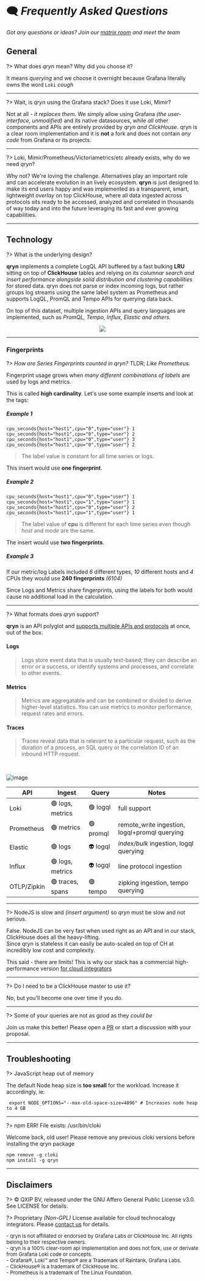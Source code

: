 # 🗨️ _Frequently Asked Questions_

_Got any questions or ideas? Join our [matrix room](https://matrix.to/#/#qryn:matrix.org) and meet the team_

## General

?> What does _qryn_ mean? Why did you choose it?

It means _querying_ and we choose it overnight because Grafana literally owns the word `Loki` _*cough*_

----

?> Wait, is _qryn_ using the Grafana stack? Does it use Loki, Mimir?

Not at all - _it replaces them_. We simply allow using Grafana _(the user-interface, unmodified)_ and its native datasources, while _all_ other components and APIs are entirely provided by _qryn and ClickHouse_. qryn is a clear room implementation and it is **not** a fork and does not contain _any code_ from Grafana or its projects.

----

?> Loki, Mimir/Prometheus/Victoriametrics/etc already exists, why do we need _qryn_?

Why not? We're loving the challenge. Alternatives play an important role and can accelerate evolution in an lively ecosystem. **qryn** is just designed to make its end users happy and was implemented as a transparent, smart, lightweight _overlay_ on top ClickHouse, where all data ingested across protocols sits ready to be accessed, analyzed and correlated in thousands of way today and into the future leveraging its fast and ever growing capabilities.

---

## Technology

?> What is the underlying design?

**qryn** implements a complete LogQL API buffered by a fast bulking **LRU** sitting on top of **ClickHouse** tables and relying on its *columnar search and insert performance alongside solid distribution and clustering capabilities* for stored data. qryn does not parse or index incoming logs, but rather groups log streams using the same label system as Prometheus and supports LogQL, PromQL and Tempo APIs for querying data back.

On top of this dataset, multiple ingestion APIs and query languages are implemented, such as _PromQL, Tempo, Influx, Elastic and others._

<p align="center">
  <img src="https://user-images.githubusercontent.com/1423657/54091852-5ce91000-4385-11e9-849d-998c1e5d3243.png" />
</p>

---

### Fingerprints

?> _How are Series Fingerprints counted in qryn?_ TLDR; _Like Prometheus._

Fingerprint usage grows when _many different combinations of labels_ are used by logs and metrics.

This is called **high cardinality**. Let's use some example inserts and look at the tags:

##### Example 1
```
cpu_seconds{host="host1",cpu="0",type="user"} 1
cpu_seconds{host="host1",cpu="0",type="user"} 2
cpu_seconds{host="host1",cpu="0",type="user"} 3
cpu_seconds{host="host1",cpu="0",type="user"} 2
```

>  The label value is constant for all time series or logs.

This insert would use **one fingerprint**. 

##### Example 2
```
cpu_seconds{host="host1",cpu="0",type="user"} 1
cpu_seconds{host="host1",cpu="1",type="user"} 1
cpu_seconds{host="host1",cpu="0",type="user"} 2
cpu_seconds{host="host1",cpu="1",type="user"} 1
```

>  The label value of **cpu** is different for each time series even though *host* and *mode* are the same.

The insert would use **two fingerprints**.

##### Example 3

If our metric/log Labels included *6* different types, *10* different hosts and *4* CPUs they would use **240 fingerprints** _(6*10*4)_

Since Logs and Metrics share fingerprints, using the labels for both would cause no additional load in the calculation.

---

?> What formats does _qryn_ support?

**qryn** is an API polyglot and [supports multiple APIs and protocols](https://qryn.metrico.in/#/support) at once, out of the box.

#### Logs
> Logs store event data that is usually text-based; they can describe an error or a success, or identify systems and processes, and correlate to other events. 
#### Metrics
> Metrics are aggregatable and can be combined or divided to derive higher-level statistics. You can use metrics to monitor performance, request rates and errors. 
#### Traces
> Traces reveal data that is relevant to a particular request, such as the duration of a process, an SQL query or the correlation ID of an inbound HTTP request. 

<br>

![image](https://user-images.githubusercontent.com/1423657/187046009-bc3d46d2-a5bd-400c-84e2-f6968a5a6bac.png)


| API        | Ingest           | Query    | Notes  |
|---         |---               |---       |---     |
| Loki       | 🟢 logs, metrics | 🟢 logql  | full support |
| Prometheus | 🟢 metrics       | 🟢 promql | remote_write ingestion, logql+promql querying |
| Elastic    | 🟢 logs          | 👽 logql  | _index/bulk_ ingestion, logql querying |
| Influx     | 🟢 logs, metrics | 👽 logql  | line protocol ingestion  |
| OTLP/Zipkin| 🟢 traces, spans | 🟢 tempo  | zipking ingestion, tempo querying |

---

?> NodeJS is slow and _(insert argument)_ so _qryn_ must be slow and not serious.

False. NodeJS can be very fast when used right as an API and in our stack, ClickHouse does all the heavy-lifting.<br>
Since qryn is stateless it can easily be auto-scaled on top of CH at incredibly low cost and complexity.

This said - there are limits! This is why our stack has a commercial high-performance version [for cloud integrators](mailto:info@qxip.net)

----

?> Do I need to be a ClickHouse master to use it?

No, but you'll become one over time if you do.

---

?> Some of your queries are not as good as they _could be_

Join us make this better! Please open a [PR](https://github.com/metrico/qryn) or start a discussion with your proposal.

---

## Troubleshooting

?> JavaScript heap out of memory

The default Node heap size is **too small** for the workload. Increase it accordingly, ie: 

```
 export NODE_OPTIONS="--max-old-space-size=4096" # Increases node heap to 4 GB
 ```

---

?> npm ERR! File exists: /usr/bin/cloki

Welcome back, old user! Please remove any previous cloki versions before installing the qryn package
```
npm remove -g cloki
npm install -g qryn
```


---

## Disclaimers

?> ©️ QXIP BV, released under the GNU Affero General Public License v3.0. See LICENSE for details.

?> Proprietary _(Non-GPL)_ License available for cloud technocalogy integrators. Please [contact us](mailto://info@qryn.dev) for details.

<div style="font-size: 13px;">
- qryn is not affiliated or endorsed by Grafana Labs or ClickHouse Inc. All rights belong to their respective owners.<br>
- qryn is a 100% clear-room api implementation and does not fork, use or derivate from Grafana Loki code or concepts.<br>
- Grafana®, Loki™ and Tempo® are a Trademark of Raintank, Grafana Labs. <br>
- ClickHouse® is a trademark of ClickHouse Inc. <br>
- Prometheus is a trademark of The Linux Foundation.<br>
</div>
